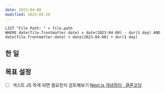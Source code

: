 ```yaml
---
date: 2023-04-08
modified: 2023-04-29
---
```


```dataview
LIST "File Path: " + file.path
WHERE date(file.frontmatter.date) > date(2023-04-08) - dur(1 day) AND date(file.frontmatter.date) < date(2023-04-08) + dur(1 day)
```

## 한 일

## 목표 설정

- [ ] 넥스트 JS 하게 되면 필요한지 검토해보기
      [Next.js 개념정리 · 클론코딩](https://academy.dream-coding.com/courses/next)
